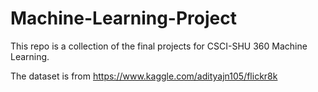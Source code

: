 # Machine-Learning-Project

This repo is a collection of the final projects for CSCI-SHU 360 Machine Learning. 

<embd src = "./Final Report.pdf" type = "application/pdf"/>

The dataset is from https://www.kaggle.com/adityajn105/flickr8k
